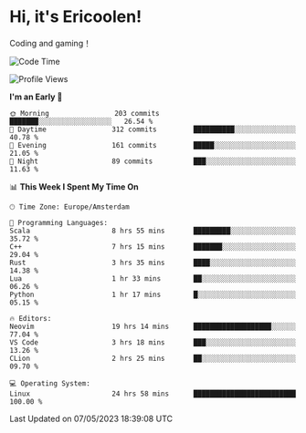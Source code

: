 # Hi, it's Ericoolen!
Coding and gaming！

<!--START_SECTION:waka-->
![Code Time](http://img.shields.io/badge/Code%20Time-789%20hrs%2038%20mins-blue)

![Profile Views](http://img.shields.io/badge/Profile%20Views-0-blue)

**I'm an Early 🐤** 

```text
🌞 Morning                203 commits         ███████░░░░░░░░░░░░░░░░░░   26.54 % 
🌆 Daytime                312 commits         ██████████░░░░░░░░░░░░░░░   40.78 % 
🌃 Evening                161 commits         █████░░░░░░░░░░░░░░░░░░░░   21.05 % 
🌙 Night                  89 commits          ███░░░░░░░░░░░░░░░░░░░░░░   11.63 % 
```


📊 **This Week I Spent My Time On** 

```text
🕑︎ Time Zone: Europe/Amsterdam

💬 Programming Languages: 
Scala                    8 hrs 55 mins       █████████░░░░░░░░░░░░░░░░   35.72 % 
C++                      7 hrs 15 mins       ███████░░░░░░░░░░░░░░░░░░   29.04 % 
Rust                     3 hrs 35 mins       ████░░░░░░░░░░░░░░░░░░░░░   14.38 % 
Lua                      1 hr 33 mins        ██░░░░░░░░░░░░░░░░░░░░░░░   06.26 % 
Python                   1 hr 17 mins        █░░░░░░░░░░░░░░░░░░░░░░░░   05.15 % 

🔥 Editors: 
Neovim                   19 hrs 14 mins      ███████████████████░░░░░░   77.04 % 
VS Code                  3 hrs 18 mins       ███░░░░░░░░░░░░░░░░░░░░░░   13.26 % 
CLion                    2 hrs 25 mins       ██░░░░░░░░░░░░░░░░░░░░░░░   09.70 % 

💻 Operating System: 
Linux                    24 hrs 58 mins      █████████████████████████   100.00 % 
```


 Last Updated on 07/05/2023 18:39:08 UTC
<!--END_SECTION:waka-->

